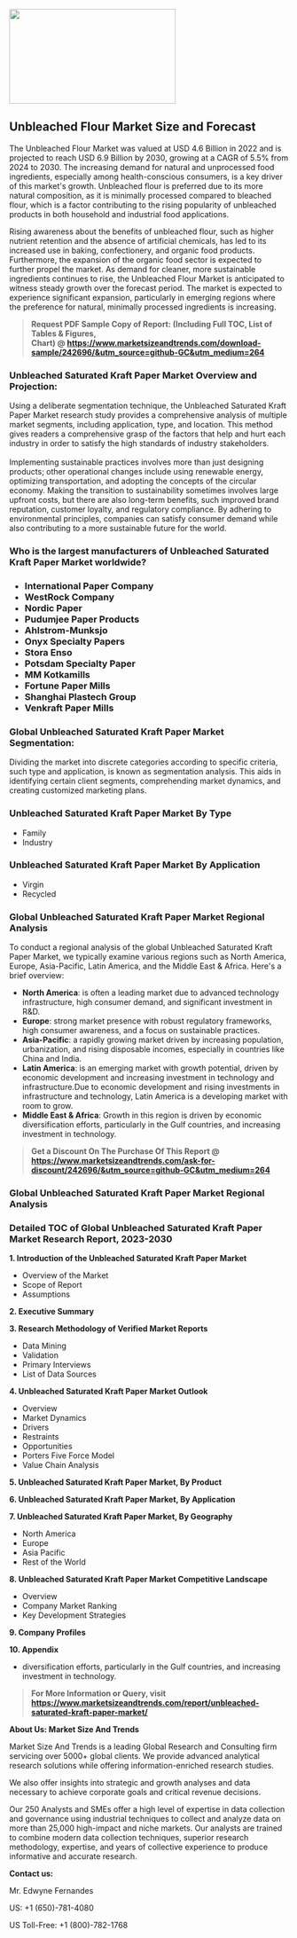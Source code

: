 <p><img class="alignnone size-medium wp-image-20088" src="https://ffe5etoiles.com/wp-content/uploads/2024/12/MST1-300x171.png" alt="" width="300" height="171" /></p><h2>Unbleached Flour Market Size and Forecast</h2><p>The Unbleached Flour Market was valued at USD 4.6 Billion in 2022 and is projected to reach USD 6.9 Billion by 2030, growing at a CAGR of 5.5% from 2024 to 2030. The increasing demand for natural and unprocessed food ingredients, especially among health-conscious consumers, is a key driver of this market's growth. Unbleached flour is preferred due to its more natural composition, as it is minimally processed compared to bleached flour, which is a factor contributing to the rising popularity of unbleached products in both household and industrial food applications.</p><p>Rising awareness about the benefits of unbleached flour, such as higher nutrient retention and the absence of artificial chemicals, has led to its increased use in baking, confectionery, and organic food products. Furthermore, the expansion of the organic food sector is expected to further propel the market. As demand for cleaner, more sustainable ingredients continues to rise, the Unbleached Flour Market is anticipated to witness steady growth over the forecast period. The market is expected to experience significant expansion, particularly in emerging regions where the preference for natural, minimally processed ingredients is increasing.</p></p><blockquote id="" class=""><strong>Request PDF Sample Copy of Report: (Including Full TOC, List of Tables &amp; Figures, Chart)&nbsp;@&nbsp;<strong><a href="https://www.marketsizeandtrends.com/download-sample/242696/&utm_source=github-GC&utm_medium=264" target="_blank">https://www.marketsizeandtrends.com/download-sample/242696/&utm_source=github-GC&utm_medium=264</a></strong></strong></blockquote><h3 id="" class="">Unbleached Saturated Kraft Paper Market&nbsp;Overview and Projection:</h3><p id="" class="">Using a deliberate segmentation technique, the Unbleached Saturated Kraft Paper Market research study provides a comprehensive analysis of multiple market segments, including application, type, and location. This method gives readers a comprehensive grasp of the factors that help and hurt each industry in order to satisfy the high standards of industry stakeholders. <br /> <br />Implementing sustainable practices involves more than just designing products; other operational changes include using renewable energy, optimizing transportation, and adopting the concepts of the circular economy. Making the transition to sustainability sometimes involves large upfront costs, but there are also long-term benefits, such improved brand reputation, customer loyalty, and regulatory compliance. By adhering to environmental principles, companies can satisfy consumer demand while also contributing to a more sustainable future for the world.</p><h3 id="" class="">Who is the largest manufacturers of&nbsp;Unbleached Saturated Kraft Paper Market worldwide?</h3><h3 class=""><p><ul><li>International Paper Company </li><li> WestRock Company </li><li> Nordic Paper </li><li> Pudumjee Paper Products </li><li> Ahlstrom-Munksjo </li><li> Onyx Specialty Papers </li><li> Stora Enso </li><li> Potsdam Specialty Paper </li><li> MM Kotkamills </li><li> Fortune Paper Mills </li><li> Shanghai Plastech Group </li><li> Venkraft Paper Mills</li></ul></p></h3><h3 id="" class="">Global&nbsp;Unbleached Saturated Kraft Paper Market Segmentation:</h3><p id="" class="">Dividing the market into discrete categories according to specific criteria, such type and application, is known as segmentation analysis. This aids in identifying certain client segments, comprehending market dynamics, and creating customized marketing plans.</p><h3 id="" class="">Unbleached Saturated Kraft Paper Market&nbsp;By Type</h3><p><p><ul><li>Family</li><li> Industry</p></li></ul></p></p><h3 id="" class="">Unbleached Saturated Kraft Paper Market&nbsp;By Application</h3><p class=""><p><ul><li>Virgin</li><li> Recycled</li></ul></p></p><h3 id="" class="">Global Unbleached Saturated Kraft Paper Market Regional Analysis</h3><p id="" class="">To conduct a regional analysis of the global Unbleached Saturated Kraft Paper Market, we typically examine various regions such as North America, Europe, Asia-Pacific, Latin America, and the Middle East &amp; Africa. Here's a brief overview:</p><ul><li><strong>North America</strong>: is often a leading market due to advanced technology infrastructure, high consumer demand, and significant investment in R&amp;D.</li><li><strong>Europe</strong>: strong market presence with robust regulatory frameworks, high consumer awareness, and a focus on sustainable practices.</li><li><strong>Asia-Pacific</strong>: a rapidly growing market driven by increasing population, urbanization, and rising disposable incomes, especially in countries like China and India.</li><li><strong>Latin America</strong>: is an emerging market with growth potential, driven by economic development and increasing investment in technology and infrastructure.Due to economic development and rising investments in infrastructure and technology, Latin America is a developing market with room to grow.</li><li><strong>Middle East &amp; Africa</strong>: Growth in this region is driven by economic diversification efforts, particularly in the Gulf countries, and increasing investment in technology.</li></ul><blockquote id="" class=""><strong>Get a Discount On The Purchase Of This Report @ <strong><a href="https://www.marketsizeandtrends.com/ask-for-discount/242696/&utm_source=github-GC&utm_medium=264" target="_blank">https://www.marketsizeandtrends.com/ask-for-discount/242696/&utm_source=github-GC&utm_medium=264</a></strong></strong></blockquote><h3 id="" class="">Global Unbleached Saturated Kraft Paper Market Regional Analysis</h3><h3 id="" class="">Detailed TOC of Global Unbleached Saturated Kraft Paper Market Research Report, 2023-2030</h3><p id="" class=""><strong>1. Introduction of the Unbleached Saturated Kraft Paper Market</strong></p><ul><li>Overview of the Market</li><li>Scope of Report</li><li>Assumptions</li></ul><p id="" class=""><strong>2. Executive Summary</strong></p><p id="" class=""><strong>3. Research Methodology of Verified Market Reports</strong></p><ul><li>Data Mining</li><li>Validation</li><li>Primary Interviews</li><li>List of Data Sources</li></ul><p id="" class=""><strong>4. Unbleached Saturated Kraft Paper Market Outlook</strong></p><ul><li>Overview</li><li>Market Dynamics</li><li>Drivers</li><li>Restraints</li><li>Opportunities</li><li>Porters Five Force Model</li><li>Value Chain Analysis</li></ul><p id="" class=""><strong>5. Unbleached Saturated Kraft Paper Market, By Product</strong></p><p id="" class=""><strong>6. Unbleached Saturated Kraft Paper Market, By Application</strong></p><p id="" class=""><strong>7. Unbleached Saturated Kraft Paper Market, By Geography</strong></p><ul><li>North America</li><li>Europe</li><li>Asia Pacific</li><li>Rest of the World</li></ul><p id="" class=""><strong>8. Unbleached Saturated Kraft Paper Market Competitive Landscape</strong></p><ul><li>Overview</li><li>Company Market Ranking</li><li>Key Development Strategies</li></ul><p id="" class=""><strong>9. Company Profiles</strong></p><p id="" class=""><strong>10. Appendix</strong></p><ul><li>diversification efforts, particularly in the Gulf countries, and increasing investment in technology.</li></ul><blockquote id="" class=""><strong>For More Information or Query, visit <strong><strong><a href="https://www.marketsizeandtrends.com/report/unbleached-saturated-kraft-paper-market/" target="_blank">https://www.marketsizeandtrends.com/report/unbleached-saturated-kraft-paper-market/</a></strong></strong></strong></blockquote><p id="" class=""><strong>About Us: Market Size And Trends</strong></p><p id="" class="">Market Size And Trends is a leading Global Research and Consulting firm servicing over 5000+ global clients. We provide advanced analytical research solutions while offering information-enriched research studies.</p><p id="" class="">We also offer insights into strategic and growth analyses and data necessary to achieve corporate goals and critical revenue decisions.</p><p id="" class="">Our 250 Analysts and SMEs offer a high level of expertise in data collection and governance using industrial techniques to collect and analyze data on more than 25,000 high-impact and niche markets. Our analysts are trained to combine modern data collection techniques, superior research methodology, expertise, and years of collective experience to produce informative and accurate research.</p><p id="" class=""><strong>Contact us:</strong></p><p id="" class="">Mr. Edwyne Fernandes</p><p id="" class="">US: +1 (650)-781-4080</p><p id="" class="">US Toll-Free: +1 (800)-782-1768</p>
